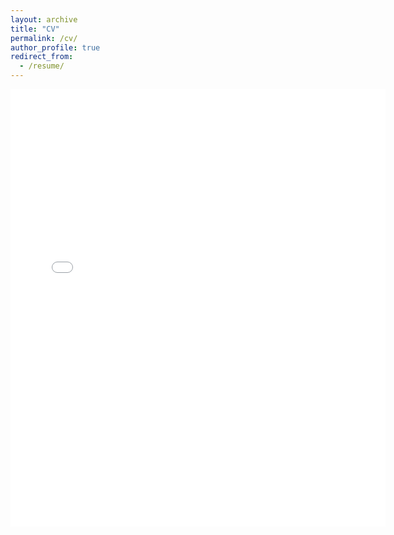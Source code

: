 ```yaml
---
layout: archive
title: "CV"
permalink: /cv/
author_profile: true
redirect_from:
  - /resume/
---
```

<embed src="{{ site.baseurl }}/files/CV_ManuelMoran.pdf" width="600" height="700" type='application/pdf'>